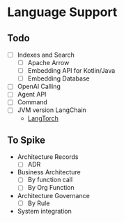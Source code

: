 # Language Support

## Todo

- [ ] Indexes and Search
    - [ ] Apache Arrow 
    - [ ] Embedding API for Kotlin/Java
    - [ ] Embedding Database
- [ ] OpenAI Calling
- [ ] Agent API
- [ ] Command
- [ ] JVM version LangChain
    - [LangTorch](https://github.com/Knowly-ai/langtorch) 

## To Spike

- Architecture Records
    - [ ] ADR
- Business Architecture
    - [ ] By function call
    - [ ] By Org Function
- Architecture Governance
    - [ ] By Rule
- System integration